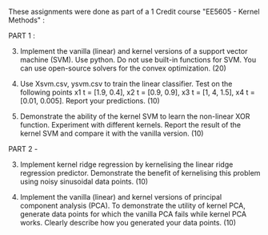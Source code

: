These assignments were done as part of a 1 Credit course "EE5605 - Kernel Methods" :

PART 1 :

3. Implement the vanilla (linear) and kernel versions of a support vector machine (SVM). Use python. Do not use built-in
functions for SVM. You can use open-source solvers for the convex optimization. (20)

4. Use Xsvm.csv, ysvm.csv to train the linear classifier. Test on the following points x1
t = [1.9, 0.4], x2
t = [0.9, 0.9], x3
t =
[1, 4, 1.5], x4
t = [0.01, 0.005]. Report your predictions. (10)

5. Demonstrate the ability of the kernel SVM to learn the non-linear XOR function. Experiment with different kernels.
Report the result of the kernel SVM and compare it with the vanilla version. (10)

PART 2 - 

3. Implement kernel ridge regression by kernelising the linear ridge regression predictor. Demonstrate the benefit of
kernelising this problem using noisy sinusoidal data points. (10)

4. Implement the vanilla (linear) and kernel versions of principal component analysis (PCA). To demonstrate the utility
of kernel PCA, generate data points for which the vanilla PCA fails while kernel PCA works. Clearly describe how
you generated your data points. (10)
